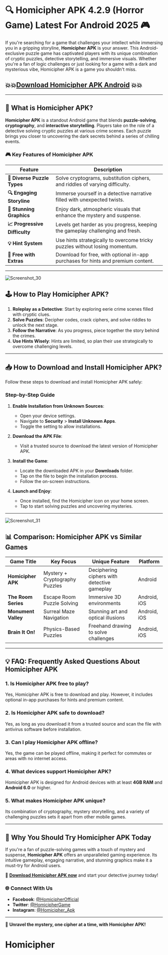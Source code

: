 # 🔍 Homicipher APK 4.2.9 (Horror Game) Latest For Android 2025 🎮

If you're searching for a game that challenges your intellect while immersing you in a gripping storyline, **Homicipher APK** is your answer. This Android-exclusive puzzle game has captivated players with its unique combination of cryptic puzzles, detective storytelling, and immersive visuals. Whether you're a fan of logic challenges or just looking for a game with a dark and mysterious vibe, Homicipher APK is a game you shouldn't miss.

## 💥💥[Download Homicipher APK Android](https://apkbine.com/homicipher/) 💥💥 ##
---

## 🌟 What is Homicipher APK?

**Homicipher APK** is a standout Android game that blends **puzzle-solving**, **cryptography**, and **interactive storytelling**. Players take on the role of a detective solving cryptic puzzles at various crime scenes. Each puzzle brings you closer to uncovering the dark secrets behind a series of chilling events.

### 🎮 Key Features of Homicipher APK

| **Feature**                  | **Description**                                                                 |
|-------------------------------|---------------------------------------------------------------------------------|
| **🧩 Diverse Puzzle Types**    | Solve cryptograms, substitution ciphers, and riddles of varying difficulty.      |
| **🔍 Engaging Storyline**      | Immerse yourself in a detective narrative filled with unexpected twists.         |
| **🎨 Stunning Graphics**       | Enjoy dark, atmospheric visuals that enhance the mystery and suspense.          |
| **📈 Progressive Difficulty** | Levels get harder as you progress, keeping the gameplay challenging and fresh.  |
| **💡 Hint System**             | Use hints strategically to overcome tricky puzzles without losing momentum.      |
| **🤖 Free with Extras**        | Download for free, with optional in-app purchases for hints and premium content.|

---
![Screenshot_30](https://github.com/user-attachments/assets/fd9aee2f-6716-4f6f-9ae3-b931b73fabe7)

## 🕹️ How to Play Homicipher APK?

1. **Roleplay as a Detective**: Start by exploring eerie crime scenes filled with cryptic clues.
2. **Solve Puzzles**: Decipher codes, crack ciphers, and solve riddles to unlock the next stage.
3. **Follow the Narrative**: As you progress, piece together the story behind the crimes.
4. **Use Hints Wisely**: Hints are limited, so plan their use strategically to overcome challenging levels.

---

## 📥 How to Download and Install Homicipher APK?

Follow these steps to download and install Homicipher APK safely:

### **Step-by-Step Guide**

1. **Enable Installation from Unknown Sources**:
   - Open your device settings.
   - Navigate to **Security** > **Install Unknown Apps**.
   - Toggle the setting to allow installations.

2. **Download the APK File**:
   - Visit a trusted source to download the latest version of Homicipher APK.

3. **Install the Game**:
   - Locate the downloaded APK in your **Downloads** folder.
   - Tap on the file to begin the installation process.
   - Follow the on-screen instructions.

4. **Launch and Enjoy**:
   - Once installed, find the Homicipher icon on your home screen.
   - Tap to start solving puzzles and uncovering mysteries.

---
![Screenshot_31](https://github.com/user-attachments/assets/30af112a-aa58-4efe-be49-4e3044f477a2)

## 📊 Comparison: Homicipher APK vs Similar Games

| **Game Title**         | **Key Focus**                       | **Unique Feature**                          | **Platform** |
|-------------------------|-------------------------------------|---------------------------------------------|--------------|
| **Homicipher APK**      | Mystery + Cryptography Puzzles     | Deciphering ciphers with detective gameplay | Android      |
| **The Room Series**     | Escape Room Puzzle Solving         | Immersive 3D environments                   | Android, iOS |
| **Monument Valley**     | Surreal Maze Navigation            | Stunning art and optical illusions          | Android, iOS |
| **Brain It On!**        | Physics-Based Puzzles              | Freehand drawing to solve challenges        | Android, iOS |

---

## 💡 FAQ: Frequently Asked Questions About Homicipher APK

### **1. Is Homicipher APK free to play?**
Yes, Homicipher APK is free to download and play. However, it includes optional in-app purchases for hints and premium content.

### **2. Is Homicipher APK safe to download?**
Yes, as long as you download it from a trusted source and scan the file with antivirus software before installation.

### **3. Can I play Homicipher APK offline?**
Yes, the game can be played offline, making it perfect for commutes or areas with no internet access.

### **4. What devices support Homicipher APK?**
Homicipher APK is designed for Android devices with at least **4GB RAM** and **Android 6.0** or higher.

### **5. What makes Homicipher APK unique?**
Its combination of cryptography, mystery storytelling, and a variety of challenging puzzles sets it apart from other mobile games.

---

## 🎉 Why You Should Try Homicipher APK Today

If you're a fan of puzzle-solving games with a touch of mystery and suspense, **Homicipher APK** offers an unparalleled gaming experience. Its intuitive gameplay, engaging narrative, and stunning graphics make it a must-try for Android users. 

🔗 **[Download Homicipher APK now](#)** and start your detective journey today!

### 🌐 Connect With Us
- **Facebook**: [@HomicipherOfficial](#)
- **Twitter**: [@HomicipherGame](#)
- **Instagram**: [@Homicipher_Apk](#)

---

🚀 **Unravel the mystery, one cipher at a time, with Homicipher APK!**
# Homicipher
